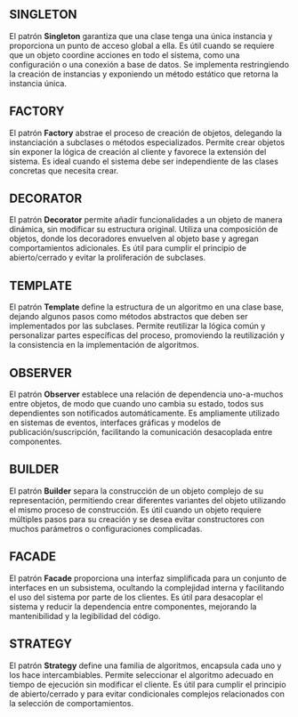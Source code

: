 
## SINGLETON
El patrón **Singleton** garantiza que una clase tenga una única instancia y proporciona un punto de acceso global a ella. Es útil cuando se requiere que un objeto coordine acciones en todo el sistema, como una configuración o una conexión a base de datos. Se implementa restringiendo la creación de instancias y exponiendo un método estático que retorna la instancia única.

## FACTORY
El patrón **Factory** abstrae el proceso de creación de objetos, delegando la instanciación a subclases o métodos especializados. Permite crear objetos sin exponer la lógica de creación al cliente y favorece la extensión del sistema. Es ideal cuando el sistema debe ser independiente de las clases concretas que necesita crear.

## DECORATOR
El patrón **Decorator** permite añadir funcionalidades a un objeto de manera dinámica, sin modificar su estructura original. Utiliza una composición de objetos, donde los decoradores envuelven al objeto base y agregan comportamientos adicionales. Es útil para cumplir el principio de abierto/cerrado y evitar la proliferación de subclases.

## TEMPLATE
El patrón **Template** define la estructura de un algoritmo en una clase base, dejando algunos pasos como métodos abstractos que deben ser implementados por las subclases. Permite reutilizar la lógica común y personalizar partes específicas del proceso, promoviendo la reutilización y la consistencia en la implementación de algoritmos.

## OBSERVER
El patrón **Observer** establece una relación de dependencia uno-a-muchos entre objetos, de modo que cuando uno cambia su estado, todos sus dependientes son notificados automáticamente. Es ampliamente utilizado en sistemas de eventos, interfaces gráficas y modelos de publicación/suscripción, facilitando la comunicación desacoplada entre componentes.

## BUILDER
El patrón **Builder** separa la construcción de un objeto complejo de su representación, permitiendo crear diferentes variantes del objeto utilizando el mismo proceso de construcción. Es útil cuando un objeto requiere múltiples pasos para su creación y se desea evitar constructores con muchos parámetros o configuraciones complicadas.

## FACADE
El patrón **Facade** proporciona una interfaz simplificada para un conjunto de interfaces en un subsistema, ocultando la complejidad interna y facilitando el uso del sistema por parte de los clientes. Es útil para desacoplar el sistema y reducir la dependencia entre componentes, mejorando la mantenibilidad y la legibilidad del código.

## STRATEGY
El patrón **Strategy** define una familia de algoritmos, encapsula cada uno y los hace intercambiables. Permite seleccionar el algoritmo adecuado en tiempo de ejecución sin modificar el cliente. Es útil para cumplir el principio de abierto/cerrado y para evitar condicionales complejos relacionados con la selección de comportamientos.